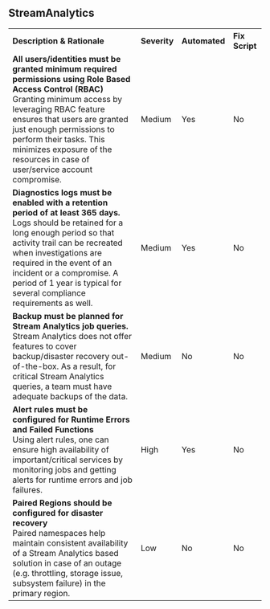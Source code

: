 ﻿<H2>StreamAnalytics</H2><table><tr><th align="left">Description & Rationale</th><th align="left">Severity</th><th align="left">Automated</th><th align="left">Fix Script</th></tr><tr><td><b>All users/identities must be granted minimum required permissions using Role Based Access Control (RBAC)</b><br/>Granting minimum access by leveraging RBAC feature ensures that users are granted just enough permissions to perform their tasks. This minimizes exposure of the resources in case of user/service account compromise.</td><td>Medium</td><td>Yes</td><td>No</td></tr><tr><td><b>Diagnostics logs must be enabled with a retention period of at least 365 days.</b><br/>Logs should be retained for a long enough period so that activity trail can be recreated when investigations are required in the event of an incident or a compromise. A period of 1 year is typical for several compliance requirements as well.</td><td>Medium</td><td>Yes</td><td>No</td></tr><tr><td><b>Backup must be planned for Stream Analytics job queries.</b><br/>Stream Analytics does not offer features to cover backup/disaster recovery out-of-the-box. As a result, for critical Stream Analytics queries, a team must have adequate backups of the data.</td><td>Medium</td><td>No</td><td>No</td></tr><tr><td><b>Alert rules must be configured for Runtime Errors and Failed Functions</b><br/>Using alert rules, one can ensure high availability of important/critical services by monitoring jobs and getting alerts for runtime errors and job failures.</td><td>High</td><td>Yes</td><td>No</td></tr><tr><td><b>Paired Regions should be configured for disaster recovery</b><br/>Paired namespaces help maintain consistent availability of a Stream Analytics based solution in case of an outage (e.g. throttling, storage issue, subsystem failure) in the primary region.</td><td>Low</td><td>No</td><td>No</td></tr></table>

